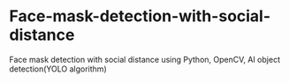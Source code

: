 # Face-mask-detection-with-social-distance
Face mask detection with social distance using Python, OpenCV, AI object detection(YOLO algorithm)
